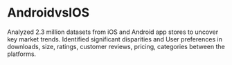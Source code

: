 # AndroidvsIOS
Analyzed 2.3 million datasets from iOS and Android app stores to uncover key market trends. Identified significant disparities and User preferences in downloads, size, ratings, customer reviews, pricing, categories between the platforms.

